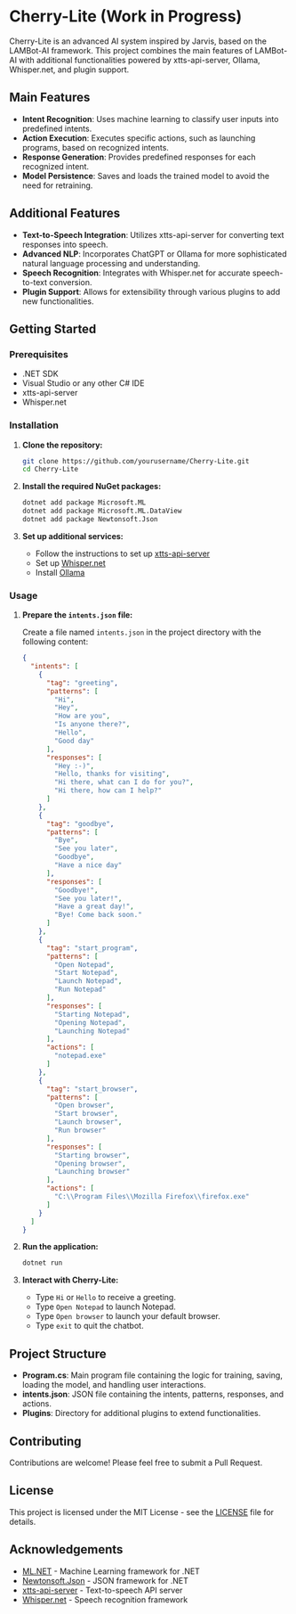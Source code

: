 # Cherry-Lite (Work in Progress)

Cherry-Lite is an advanced AI system inspired by Jarvis, based on the LAMBot-AI framework. This project combines the main features of LAMBot-AI with additional functionalities powered by xtts-api-server, Ollama, Whisper.net, and plugin support.

## Main Features

- **Intent Recognition**: Uses machine learning to classify user inputs into predefined intents.
- **Action Execution**: Executes specific actions, such as launching programs, based on recognized intents.
- **Response Generation**: Provides predefined responses for each recognized intent.
- **Model Persistence**: Saves and loads the trained model to avoid the need for retraining.

## Additional Features

- **Text-to-Speech Integration**: Utilizes xtts-api-server for converting text responses into speech.
- **Advanced NLP**: Incorporates ChatGPT or Ollama for more sophisticated natural language processing and understanding.
- **Speech Recognition**: Integrates with Whisper.net for accurate speech-to-text conversion.
- **Plugin Support**: Allows for extensibility through various plugins to add new functionalities.

## Getting Started

### Prerequisites

- .NET SDK
- Visual Studio or any other C# IDE
- xtts-api-server
- Whisper.net

### Installation

1. **Clone the repository:**

    ```sh
    git clone https://github.com/yourusername/Cherry-Lite.git
    cd Cherry-Lite
    ```

2. **Install the required NuGet packages:**

    ```sh
    dotnet add package Microsoft.ML
    dotnet add package Microsoft.ML.DataView
    dotnet add package Newtonsoft.Json
    ```

3. **Set up additional services:**

    - Follow the instructions to set up [xtts-api-server](https://github.com/daswer123/xtts-api-server)
    - Set up [Whisper.net](https://github.com/sandrohanea/whisper.net)
    - Install [Ollama](https://ollama.com/)

### Usage

1. **Prepare the `intents.json` file:**

    Create a file named `intents.json` in the project directory with the following content:

    ```json
    {
      "intents": [
        {
          "tag": "greeting",
          "patterns": [
            "Hi",
            "Hey",
            "How are you",
            "Is anyone there?",
            "Hello",
            "Good day"
          ],
          "responses": [
            "Hey :-)",
            "Hello, thanks for visiting",
            "Hi there, what can I do for you?",
            "Hi there, how can I help?"
          ]
        },
        {
          "tag": "goodbye",
          "patterns": [
            "Bye",
            "See you later",
            "Goodbye",
            "Have a nice day"
          ],
          "responses": [
            "Goodbye!",
            "See you later!",
            "Have a great day!",
            "Bye! Come back soon."
          ]
        },
        {
          "tag": "start_program",
          "patterns": [
            "Open Notepad",
            "Start Notepad",
            "Launch Notepad",
            "Run Notepad"
          ],
          "responses": [
            "Starting Notepad",
            "Opening Notepad",
            "Launching Notepad"
          ],
          "actions": [
            "notepad.exe"
          ]
        },
        {
          "tag": "start_browser",
          "patterns": [
            "Open browser",
            "Start browser",
            "Launch browser",
            "Run browser"
          ],
          "responses": [
            "Starting browser",
            "Opening browser",
            "Launching browser"
          ],
          "actions": [
            "C:\\Program Files\\Mozilla Firefox\\firefox.exe"
          ]
        }
      ]
    }
    ```

2. **Run the application:**

    ```sh
    dotnet run
    ```

3. **Interact with Cherry-Lite:**

    - Type `Hi` or `Hello` to receive a greeting.
    - Type `Open Notepad` to launch Notepad.
    - Type `Open browser` to launch your default browser.
    - Type `exit` to quit the chatbot.

## Project Structure

- **Program.cs**: Main program file containing the logic for training, saving, loading the model, and handling user interactions.
- **intents.json**: JSON file containing the intents, patterns, responses, and actions.
- **Plugins**: Directory for additional plugins to extend functionalities.

## Contributing

Contributions are welcome! Please feel free to submit a Pull Request.

## License

This project is licensed under the MIT License - see the [LICENSE](LICENSE) file for details.

## Acknowledgements

- [ML.NET](https://dotnet.microsoft.com/apps/machinelearning-ai/ml-dotnet) - Machine Learning framework for .NET
- [Newtonsoft.Json](https://www.newtonsoft.com/json) - JSON framework for .NET
- [xtts-api-server](https://github.com/daswer123/xtts-api-server) - Text-to-speech API server
- [Whisper.net](https://github.com/sandrohanea/whisper.net) - Speech recognition framework
